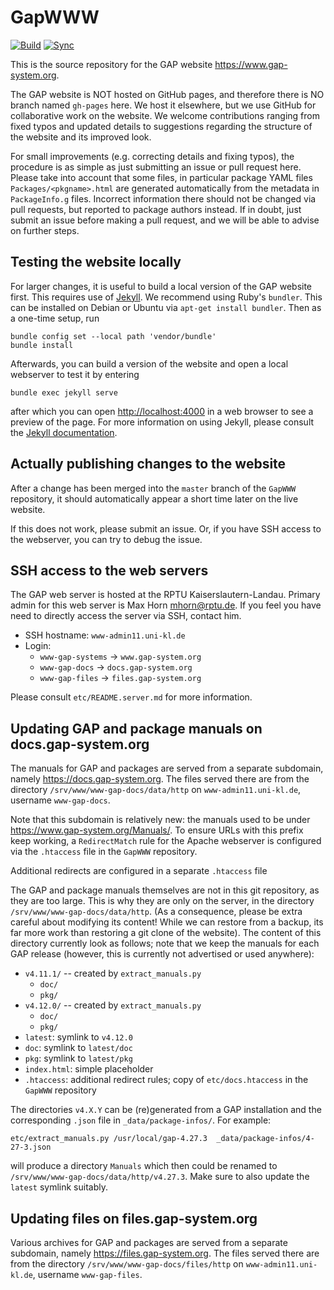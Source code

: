 # GapWWW

[![Build](https://github.com/gap-system/GapWWW/actions/workflows/build.yml/badge.svg)](https://github.com/gap-system/GapWWW/actions/workflows/build.yml)
[![Sync](https://github.com/gap-system/GapWWW/actions/workflows/sync.yml/badge.svg)](https://github.com/gap-system/GapWWW/actions/workflows/sync.yml)

This is the source repository for the GAP website <https://www.gap-system.org>.

The GAP website is NOT hosted on GitHub pages, and therefore there is NO
branch named `gh-pages` here. We host it elsewhere, but we use GitHub for
collaborative work on the website. We welcome contributions ranging from
fixed typos and updated details to suggestions regarding the structure of
the website and its improved look.

For small improvements (e.g. correcting details and fixing typos), the
procedure is as simple as just submitting an issue or pull request here.
Please take into account that some files, in particular package YAML
files `Packages/<pkgname>.html` are generated automatically from the
metadata in `PackageInfo.g` files. Incorrect information there should
not be changed via pull requests, but reported to package authors instead.
If in doubt, just submit an issue before making a pull request, and we
will be able to advise on further steps.


## Testing the website locally

For larger changes, it is useful to build a local version of the GAP
website first. This requires use of [Jekyll](https://jekyllrb.com). We
recommend using Ruby's `bundler`. This can be installed on Debian or
Ubuntu via `apt-get install bundler`. Then as a one-time setup, run

    bundle config set --local path 'vendor/bundle'
    bundle install

Afterwards, you can build a version of the website and open a local
webserver to test it by entering

    bundle exec jekyll serve

after which you can open <http://localhost:4000> in a web browser to see
a preview of the page. For more information on using Jekyll, please
consult the [Jekyll documentation](https://jekyllrb.com/docs/).
  

## Actually publishing changes to the website

After a change has been merged into the `master` branch of the `GapWWW`
repository, it should automatically appear a short time later on the
live website.

If this does not work, please submit an issue. Or, if you have SSH access
to the webserver, you can try to debug the issue.


## SSH access to the web servers

The GAP web server is hosted at the RPTU Kaiserslautern-Landau. Primary admin
for this web server is Max Horn <mhorn@rptu.de>. If you
feel you have need to directly access the server via SSH, contact him.

- SSH hostname: `www-admin11.uni-kl.de`
- Login:
  - `www-gap-systems` → `www.gap-system.org`
  - `www-gap-docs` → `docs.gap-system.org`
  - `www-gap-files` → `files.gap-system.org`

Please consult `etc/README.server.md` for more information.


## Updating GAP and package manuals on docs.gap-system.org

The manuals for GAP and packages are served from a separate subdomain,
namely <https://docs.gap-system.org>. The files served there
are from the directory `/srv/www/www-gap-docs/data/http` on
`www-admin11.uni-kl.de`, username `www-gap-docs`.

Note that this subdomain is relatively new: the manuals used to be under
<https://www.gap-system.org/Manuals/>. To ensure URLs with this prefix
keep working, a `RedirectMatch` rule for the Apache webserver is
configured via the `.htaccess` file in the `GapWWW` repository.

Additional redirects are configured in a separate `.htaccess` file

The GAP and package manuals themselves are not in this git repository,
as they are too large. This is why they are only on the server, in the
directory `/srv/www/www-gap-docs/data/http`. (As a consequence, please
be extra careful about modifying its content! While we can restore from
a backup, its far more work than restoring a git clone of the website).
The content of this directory currently look as follows; note that we
keep the manuals for each GAP release (however, this is currently not
advertised or used anywhere):

- `v4.11.1/` -- created by `extract_manuals.py`
   - `doc/`
   - `pkg/`
- `v4.12.0/` -- created by `extract_manuals.py`
   - `doc/`
   - `pkg/`
- `latest`: symlink to `v4.12.0`
- `doc`: symlink to `latest/doc`
- `pkg`: symlink to `latest/pkg`
- `index.html`: simple placeholder
- `.htaccess`: additional redirect rules; copy of `etc/docs.htaccess`
  in the `GapWWW` repository

The directories `v4.X.Y` can be (re)generated from a GAP installation and the
corresponding `.json` file in `_data/package-infos/`. For example:

    etc/extract_manuals.py /usr/local/gap-4.27.3  _data/package-infos/4-27-3.json

will produce a directory `Manuals` which then could be renamed to
`/srv/www/www-gap-docs/data/http/v4.27.3`. Make sure to also update the `latest`
symlink suitably.


## Updating files on files.gap-system.org

Various archives for GAP and packages are served from a separate
subdomain, namely <https://files.gap-system.org>. The files served there
are from the directory `/srv/www/www-gap-docs/files/http` on
`www-admin11.uni-kl.de`, username `www-gap-files`.
